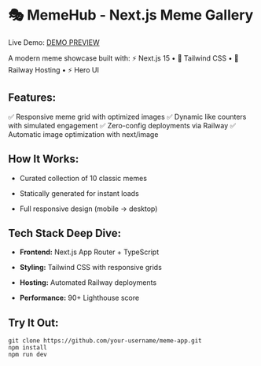 # 🎭 MemeHub - Next.js Meme Gallery
Live Demo: [DEMO PREVIEW](https://meme-app-production-54b4.up.railway.app/)

A modern meme showcase built with:
⚡ Next.js 15 • 🎨 Tailwind CSS • 🚄 Railway Hosting • ⚡ Hero UI

## Features:
✅ Responsive meme grid with optimized images
✅ Dynamic like counters with simulated engagement
✅ Zero-config deployments via Railway
✅ Automatic image optimization with next/image

## How It Works:

- Curated collection of 10 classic memes

- Statically generated for instant loads

- Full responsive design (mobile → desktop)

## Tech Stack Deep Dive:

- **Frontend:** Next.js App Router + TypeScript

- **Styling:** Tailwind CSS with responsive grids

- **Hosting:** Automated Railway deployments

- **Performance:** 90+ Lighthouse score

## Try It Out:

    git clone https://github.com/your-username/meme-app.git
    npm install
    npm run dev

